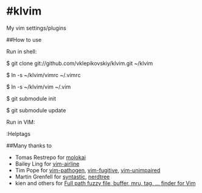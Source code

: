 #klvim
=====

My vim settings/plugins

##How to use

Run in shell:

$ git clone git://github.com/vklepikovskiy/klvim.git ~/klvim

$ ln -s ~/klvim/vimrc ~/.vimrc

$ ln -s ~/klvim/vim ~/.vim

$ git submodule init

$ git submodule update

Run in VIM:

:Helptags

##Many thanks to

- Tomas Restrepo for [molokai](https://github.com/tomasr/molokai)
- Bailey Ling for [vim-airline](https://github.com/vim-airline/vim-airline)
- Tim Pope for [vim-pathogen](https://github.com/tpope/vim-pathogen), [vim-fugitive](https://github.com/tpope/vim-fugitive), [vim-unimpaired](https://github.com/tpope/vim-unimpaired)
- Martin Grenfell for [syntastic](https://github.com/scrooloose/syntastic.git), [nerdtree](https://github.com/scrooloose/nerdtree)
- kien and others for [Full path fuzzy file, buffer, mru, tag, ... finder for Vim](https://github.com/ctrlpvim/ctrlp.vim)
